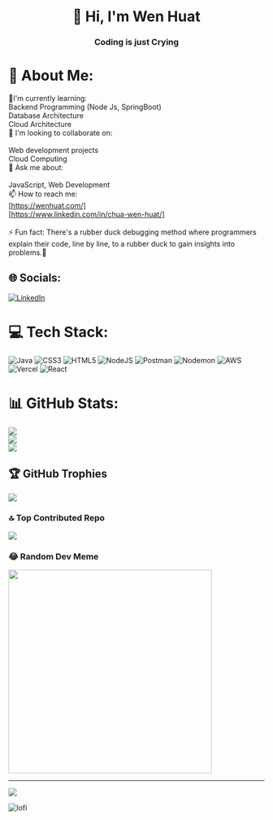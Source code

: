 # <div  align="center"> 👋 Hi, I'm Wen Huat</div>
### <div align="center">Coding is just Crying </div>

# 💫 About Me:
🌱I'm currently learning:<br>Backend Programming (Node Js, SpringBoot)<br>Database Architecture<br>Cloud Architecture<br>🤔 I'm looking to collaborate on:<br><br>Web development projects<br>Cloud Computing<br>💬 Ask me about:<br><br>JavaScript, Web Development<br>📫 How to reach me:<br>[https://wenhuat.com/]<br>[https://www.linkedin.com/in/chua-wen-huat/]<br><br>⚡ Fun fact: There's a rubber duck debugging method where programmers explain their code, line by line, to a rubber duck to gain insights into problems.🦆


## 🌐 Socials:
[![LinkedIn](https://img.shields.io/badge/LinkedIn-%230077B5.svg?logo=linkedin&logoColor=white)](https://linkedin.com/in/https://www.linkedin.com/in/chua-wen-huat/) 

# 💻 Tech Stack:
![Java](https://img.shields.io/badge/java-%23ED8B00.svg?style=for-the-badge&logo=openjdk&logoColor=white) ![CSS3](https://img.shields.io/badge/css3-%231572B6.svg?style=for-the-badge&logo=css3&logoColor=white) ![HTML5](https://img.shields.io/badge/html5-%23E34F26.svg?style=for-the-badge&logo=html5&logoColor=white) ![NodeJS](https://img.shields.io/badge/node.js-6DA55F?style=for-the-badge&logo=node.js&logoColor=white) ![Postman](https://img.shields.io/badge/Postman-FF6C37?style=for-the-badge&logo=postman&logoColor=white) ![Nodemon](https://img.shields.io/badge/NODEMON-%23323330.svg?style=for-the-badge&logo=nodemon&logoColor=%BBDEAD) ![AWS](https://img.shields.io/badge/AWS-%23FF9900.svg?style=for-the-badge&logo=amazon-aws&logoColor=white) ![Vercel](https://img.shields.io/badge/vercel-%23000000.svg?style=for-the-badge&logo=vercel&logoColor=white) ![React](https://img.shields.io/badge/react-%2320232a.svg?style=for-the-badge&logo=react&logoColor=%2361DAFB)
# 📊 GitHub Stats:
![](https://github-readme-stats.vercel.app/api?username=Huaty&theme=dark&hide_border=false&include_all_commits=false&count_private=false)<br/>
![](https://github-readme-streak-stats.herokuapp.com/?user=Huaty&theme=dark&hide_border=false)<br/>
![](https://github-readme-stats.vercel.app/api/top-langs/?username=Huaty&theme=dark&hide_border=false&include_all_commits=false&count_private=false&layout=compact)

## 🏆 GitHub Trophies
![](https://github-profile-trophy.vercel.app/?username=Huaty&theme=alduin&no-frame=false&no-bg=true&margin-w=4)

### 🔝 Top Contributed Repo
![](https://github-contributor-stats.vercel.app/api?username=Huaty&limit=5&theme=dark&combine_all_yearly_contributions=true)

### 😂 Random Dev Meme
<img src='https://randommeme-five.vercel.app/' style="height: 400px;"/>

---
[![](https://visitcount.itsvg.in/api?id=Huaty&icon=0&color=0)](https://visitcount.itsvg.in)

<!-- Proudly created with GPRM ( https://gprm.itsvg.in ) -->



![lofi](https://github.com/Huaty/Huaty/assets/50129813/887f650b-71a9-41f4-afb6-25f9a2fc4a84)





